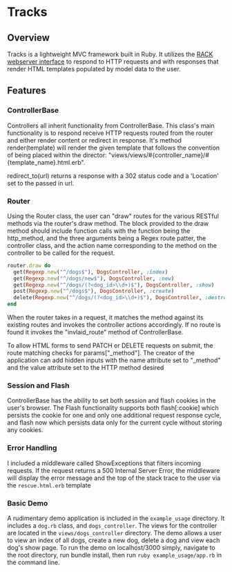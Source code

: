 # Tracks

## Overview

Tracks is a lightweight MVC framework built in Ruby. It utilizes the [RACK webserver interface](https://github.com/rack/rack) to respond to HTTP requests and with responses that render HTML templates populated by model data to the user.

## Features

### ControllerBase
Controllers all inherit functionality from ControllerBase. This class's main functionality is to respond receive HTTP requests routed from the router and either render content or redirect in response. It's method render(template) will render the given template that follows the convention of being placed within the director: "views/views/#{controller_name}/#{template_name}.html.erb".

redirect_to(url) returns a response with a 302 status code and a 'Location' set to the passed in url.

### Router
Using the Router class, the user can "draw" routes for the various RESTful methods via the router's draw method. The block provided to the draw method should include function calls with the function being the http_method, and the three arguments being a Regex route patter, the controller class, and the action name corresponding to the method on the controller to be called for the request.
```Ruby
router.draw do
  get(Regexp.new("^/dogs$"), DogsController, :index)
  get(Regexp.new("^/dogs/new$"), DogsController, :new)
  get(Regexp.new("^/dogs/(?<dog_id>\\d+)$"), DogsController, :show)
  post(Regexp.new("^/dogs$"), DogsController, :create)
  delete(Regexp.new("^/dogs/(?<dog_id>\\d+)$"), DogsController, :destroy)
end
```
When the router takes in a request, it matches the method against its existing routes and invokes the controller actions accordingly. If no route is found it invokes the "invlaid_route" method of ControllerBase.

To allow HTML forms to send PATCH or DELETE requests on submit, the route matching checks for params["\_method"]. The creator of the application can add hidden inputs with the name attribute set to "\_method" and the value attribute set to the HTTP method desired

### Session and Flash
ControllerBase has the ability to set both session and flash cookies in the user's browser. The Flash functionality supports both flash[:cookie] which persists the cookie for one and only one additional request response cycle, and flash now which persists data only for the current cycle without storing any cookies.

### Error Handling
I included a middleware called ShowExceptions that filters incoming requests. If the request returns a 500 Internal Server Error, the middleware will display the error message and the top of the stack trace to the user via the `rescue.html.erb` template

### Basic Demo
A rudimentary demo application is included in the `example_usage` directory. It includes a `dog.rb` class, and `dogs_controller`. The views for the controller are located in the `views/dogs_controller` directory. The demo allows a user to view an index of all dogs, create a new dog, delete a dog and view each dog's show page. To run the demo on localhost/3000 simply, navigate to the root directory, run bundle install, then run `ruby example_usage/app.rb` in the command line.
